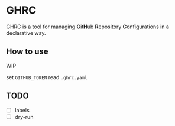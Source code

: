 # GHRC

GHRC is a tool for managing **G**it**H**ub **R**epository **C**onfigurations in a declarative way.

## How to use

WIP

set `GITHUB_TOKEN`
read `.ghrc.yaml`

## TODO

- [ ] labels
- [ ] dry-run
